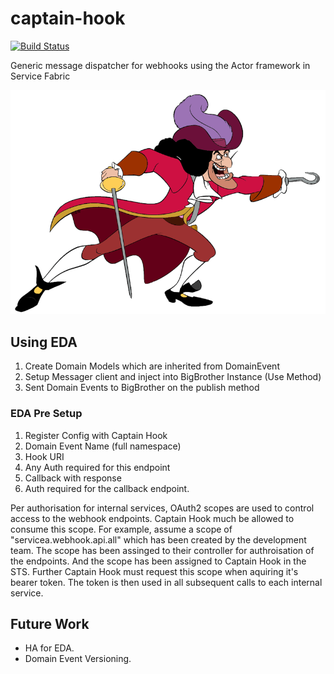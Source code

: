 # captain-hook

[![Build Status](https://eshopworld.visualstudio.com/Github%20build/_apis/build/status/captain-hook?branchName=master)](https://eshopworld.visualstudio.com/Github%20build/_build/latest?definitionId=382?branchName=master)

Generic message dispatcher for webhooks using the Actor framework in Service Fabric

![](docs/images/hook.gif)

## Using EDA

1. Create Domain Models which are inherited from DomainEvent
2. Setup Messager client and inject into BigBrother Instance (Use Method)
3. Sent Domain Events to BigBrother on the publish method

### EDA Pre Setup

1. Register Config with Captain Hook
  1. Domain Event Name (full namespace)
  2. Hook URI
  1. Any Auth required for this endpoint
  2. Callback with response
  1. Auth required for the callback endpoint.
  

Per authorisation for internal services, OAuth2 scopes are used to control access to the webhook endpoints. Captain Hook much be allowed to consume this scope. For example, assume a scope of "servicea.webhook.api.all" which has been created by the development team. The scope has been assinged to their controller for authroisation of the endpoints. And the scope has been assigned to Captain Hook in the STS. Further Captain Hook must request this scope when aquiring it's bearer token. The token is then used in all subsequent calls to each internal service.

## Future Work
* HA for EDA.
* Domain Event Versioning.
